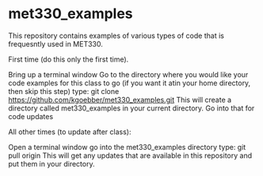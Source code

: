 # met330_examples
This repository contains examples of various types of code  that is frequesntly used in MET330.

First time (do this only the first time).

Bring up a terminal window
Go to the directory where you would like your code examples for this class to go (if you want it atin your home directory, then skip this step)
type: git clone https://github.com/kgoebber/met330_examples.git
This will create a directory called met330_examples in your current directory. Go into that for code updates

All other times (to update after class):

Open a terminal window
go into the met330_examples directory
type: git pull origin
This will get any updates that are available in this repository and put them in your directory.
